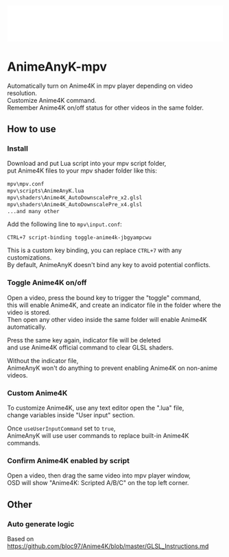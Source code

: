 ![](https://raw.githubusercontent.com/mhtvsSFrpHdE/contact-me/master/AboutIssue.svg)

# AnimeAnyK-mpv

Automatically turn on Anime4K in mpv player depending on video resolution.  
Customize Anime4K command.  
Remember Anime4K on/off status for other videos in the same folder.

## How to use

### Install

Download and put Lua script into your mpv script folder,  
put Anime4K files to your mpv shader folder like this:

```
mpv\mpv.conf
mpv\scripts\AnimeAnyK.lua
mpv\shaders\Anime4K_AutoDownscalePre_x2.glsl
mpv\shaders\Anime4K_AutoDownscalePre_x4.glsl
...and many other
```

Add the following line to `mpv\input.conf`:

```
CTRL+7 script-binding toggle-anime4k-jbgyampcwu
```

This is a custom key binding, you can replace `CTRL+7` with any customizations.  
By default, AnimeAnyK doesn't bind any key to avoid potential conflicts.

### Toggle Anime4K on/off

Open a video, press the bound key to trigger the "toggle" command,  
this will enable Anime4K, and create an indicator file in the folder where the video is stored.  
Then open any other video inside the same folder will enable Anime4K automatically.

Press the same key again, indicator file will be deleted  
and use Anime4K official command to clear GLSL shaders.

Without the indicator file,  
AnimeAnyK won't do anything to prevent enabling Anime4K on non-anime videos.

### Custom Anime4K

To customize Anime4K, use any text editor open the ".lua" file,  
change variables inside "User input" section.

Once `useUserInputCommand` set to `true`,  
AnimeAnyK will use user commands to replace built-in Anime4K commands.

### Confirm Anime4K enabled by script

Open a video, then drag the same video into mpv player window,  
OSD will show "Anime4K: Scripted A/B/C" on the top left corner.

## Other

### Auto generate logic

Based on https://github.com/bloc97/Anime4K/blob/master/GLSL_Instructions.md
